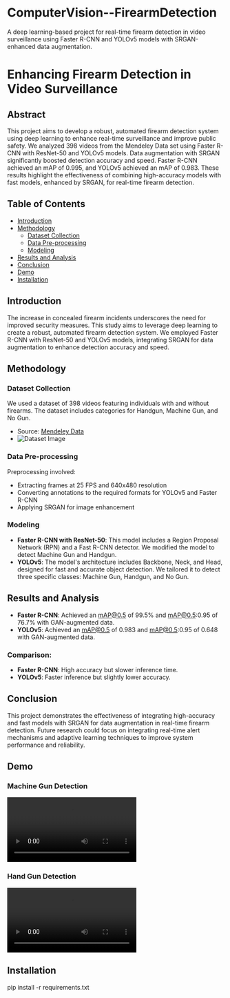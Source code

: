 # ComputerVision--FirearmDetection
A deep learning-based project for real-time firearm detection in video surveillance using Faster R-CNN and YOLOv5 models with SRGAN-enhanced data augmentation.

# Enhancing Firearm Detection in Video Surveillance

## Abstract

This project aims to develop a robust, automated firearm detection system using deep learning to enhance real-time surveillance and improve public safety. We analyzed 398 videos from the Mendeley Data set using Faster R-CNN with ResNet-50 and YOLOv5 models. Data augmentation with SRGAN significantly boosted detection accuracy and speed. Faster R-CNN achieved an mAP of 0.995, and YOLOv5 achieved an mAP of 0.983. These results highlight the effectiveness of combining high-accuracy models with fast models, enhanced by SRGAN, for real-time firearm detection.

## Table of Contents

- [Introduction](#introduction)
- [Methodology](#methodology)
  - [Dataset Collection](#dataset-collection)
  - [Data Pre-processing](#data-pre-processing)
  - [Modeling](#modeling)
- [Results and Analysis](#results-and-analysis)
- [Conclusion](#conclusion)
- [Demo](#demo)
- [Installation](#installation)


## Introduction

The increase in concealed firearm incidents underscores the need for improved security measures. This study aims to leverage deep learning to create a robust, automated firearm detection system. We employed Faster R-CNN with ResNet-50 and YOLOv5 models, integrating SRGAN for data augmentation to enhance detection accuracy and speed.

## Methodology

### Dataset Collection

We used a dataset of 398 videos featuring individuals with and without firearms. The dataset includes categories for Handgun, Machine Gun, and No Gun.
- Source: [Mendeley Data](https://data.mendeley.com/datasets/bbzpxhd22j/2)
- ![Dataset Image](https://github.com/sowmyakuruba20/ComputerVision-FirearmDetection/assets/131414180/6b332077-f585-4172-99ef-447671f4d010)

### Data Pre-processing

Preprocessing involved:
- Extracting frames at 25 FPS and 640x480 resolution
- Converting annotations to the required formats for YOLOv5 and Faster R-CNN
- Applying SRGAN for image enhancement

### Modeling

- **Faster R-CNN with ResNet-50**: This model includes a Region Proposal Network (RPN) and a Fast R-CNN detector. We modified the model to detect Machine Gun and Handgun.
- **YOLOv5**: The model's architecture includes Backbone, Neck, and Head, designed for fast and accurate object detection. We tailored it to detect three specific classes: Machine Gun, Handgun, and No Gun.

## Results and Analysis

- **Faster R-CNN**: Achieved an mAP@0.5 of 99.5% and mAP@0.5:0.95 of 76.7% with GAN-augmented data.
- **YOLOv5**: Achieved an mAP@0.5 of 0.983 and mAP@0.5:0.95 of 0.648 with GAN-augmented data.

### Comparison:
- **Faster R-CNN**: High accuracy but slower inference time.
- **YOLOv5**: Faster inference but slightly lower accuracy.

## Conclusion

This project demonstrates the effectiveness of integrating high-accuracy and fast models with SRGAN for data augmentation in real-time firearm detection. Future research could focus on integrating real-time alert mechanisms and adaptive learning techniques to improve system performance and reliability.

## Demo

### Machine Gun Detection

![Machine Gun Detection](https://github.com/Anitha-Balachandran/ComputerVision--FirearmDetection/blob/main/MachineGun_Demo.mp4)

### Hand Gun Detection

![Hand Gun Detection](https://github.com/Anitha-Balachandran/ComputerVision--FirearmDetection/blob/main/HandGun_Demo.mp4)

## Installation

pip install -r requirements.txt

